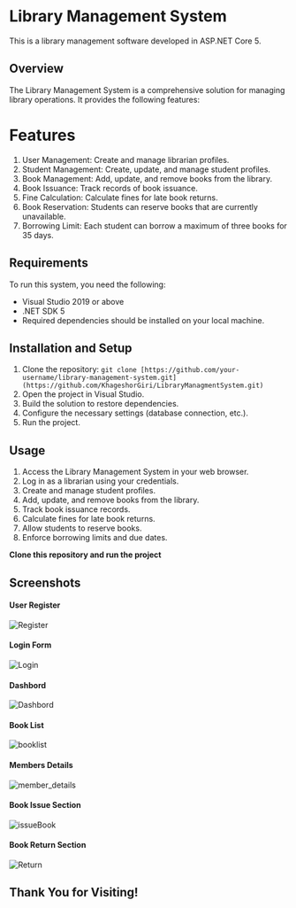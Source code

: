 # Library Management System

This is a library management software developed in ASP.NET Core 5.

## Overview

The Library Management System is a comprehensive solution for managing library operations. It provides the following features:

# Features
1. User Management: Create and manage librarian profiles.
2. Student Management: Create, update, and manage student profiles.
3. Book Management: Add, update, and remove books from the library.
4. Book Issuance: Track records of book issuance.
5. Fine Calculation: Calculate fines for late book returns.
6. Book Reservation: Students can reserve books that are currently unavailable.
7. Borrowing Limit: Each student can borrow a maximum of three books for 35 days.

## Requirements

To run this system, you need the following:

- Visual Studio 2019 or above
- .NET SDK 5
- Required dependencies should be installed on your local machine.

## Installation and Setup

1. Clone the repository: `git clone [https://github.com/your-username/library-management-system.git](https://github.com/KhageshorGiri/LibraryManagmentSystem.git)`
2. Open the project in Visual Studio.
3. Build the solution to restore dependencies.
4. Configure the necessary settings (database connection, etc.).
5. Run the project.

## Usage

1. Access the Library Management System in your web browser.
2. Log in as a librarian using your credentials.
3. Create and manage student profiles.
4. Add, update, and remove books from the library.
5. Track book issuance records.
6. Calculate fines for late book returns.
7. Allow students to reserve books.
8. Enforce borrowing limits and due dates.
 
 **Clone this repository and run the project**

## Screenshots

#### User Register
![Register](https://github.com/KhageshorGiri/LibraryManagmentSystem/assets/49892149/09da249c-bdfb-4fa7-bec6-8a93ad825ba0)

#### Login Form
![Login](https://github.com/KhageshorGiri/LibraryManagmentSystem/assets/49892149/f41450ed-1a98-497c-96a3-580e20273ac3)

#### Dashbord
![Dashbord](https://github.com/KhageshorGiri/LibraryManagmentSystem/assets/49892149/f5e8bcdc-715c-4305-96a8-f7c8cca481f1)

#### Book List 
![booklist](https://github.com/KhageshorGiri/LibraryManagmentSystem/assets/49892149/398f28f5-a6fc-44ed-8143-732cc5eab8e9)

#### Members Details
![member_details](https://github.com/KhageshorGiri/LibraryManagmentSystem/assets/49892149/712e96ab-8f5a-49c6-9250-a72392cda54d)

#### Book Issue Section
![issueBook](https://github.com/KhageshorGiri/LibraryManagmentSystem/assets/49892149/0cf97c36-4cae-4d4f-a9de-2ff935c6d05f)

#### Book Return Section
![Return](https://github.com/KhageshorGiri/LibraryManagmentSystem/assets/49892149/f8da15c2-5e98-475b-978e-b53dc8667752)


## Thank You for Visiting!
